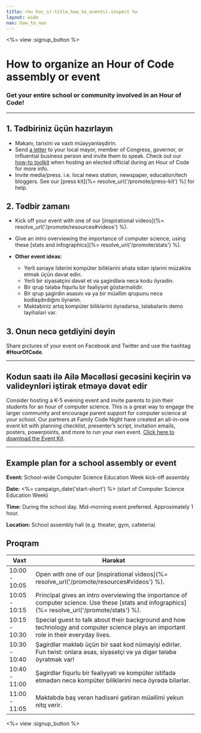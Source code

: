 ```yaml
---
title: <%= hoc_s(:title_how_to_events).inspect %>
layout: wide
nav: how_to_nav
---
```

<%= view :signup_button %>

# How to organize an Hour of Code assembly or event

### Get your entire school or community involved in an Hour of Code!

* * *

## 1. Tədbiriniz üçün hazırlayın

- Məkanı, tarixini və vaxtı müəyyənləşdirin.
- Send [a letter](https://hourofcode.com/promote/resources#sample-emails) to your local mayor, member of Congress, governor, or influential business person and invite them to speak. Check out our [how-to toolkit](%=localized_file('/files/elected-official.pdf')%) when hosting an elected official during an Hour of Code for more info.
- Invite media/press. i.e. local news station, newspaper, education/tech bloggers. See our [press kit](%= resolve_url('/promote/press-kit') %) for help.

## 2. Tədbir zamanı

- Kick off your event with one of our [inspirational videos](%= resolve_url('/promote/resources#videos') %).
- Give an intro overviewing the importance of computer science, using these [stats and infographics](%= resolve_url('/promote/stats') %).   
      
    
- **Other event ideas**: 
    - Yerli sənaye liderini kompüter biliklərini əhatə edən işlərini müzakirə etmək üçün dəvət edin.
    - Yerli bir siyasətçini dəvət et və şagirdlərə necə kodu öyrədin.
    - Bir qrup tələbə fiqurlu bir fəaliyyət göstərməlidir.
    - Bir qrup şagirdin əsasını və ya bir müəllim qrupunu necə kodlaşdırdığını öyrənin.
    - Məktəbiniz artıq kompüter biliklərini öyrədərsə, tələbələrin demo layihələri var.

## 3. Onun necə getdiyini deyin

Share pictures of your event on Facebook and Twitter and use the hashtag **#HourOfCode**.

* * *

## Kodun saatı ilə Ailə Məcəlləsi gecəsini keçirin və valideynləri iştirak etməyə dəvət edir

Consider hosting a K-5 evening event and invite parents to join their students for an hour of computer science. This is a great way to engage the larger community and encourage parent support for computer science at your school. Our partners at Family Code Night have created an all-in-one event kit with planning checklist, presenter’s script, invitation emails, posters, powerpoints, and more to run your own event. [Click here to download the Event Kit](http://www.familycodenight.org/DownloadCodeDotOrg.html).

* * *

## Example plan for a school assembly or event

**Event:** School-wide Computer Science Education Week kick-off assembly

**Date:** <%= campaign_date('start-short') %> (start of Computer Science Education Week)

**Time:** During the school day. Mid-morning event preferred. Approximately 1 hour.

**Location:** School assembly hall (e.g. theater, gym, cafeteria)

## Proqram

| Vaxt          | Hərəkət                                                                                                                                          |
| ------------- | ------------------------------------------------------------------------------------------------------------------------------------------------ |
| 10:00 - 10:05 | Open with one of our [inspirational videos](%= resolve_url('/promote/resources#videos') %).                                                      |
| 10:05 - 10:15 | Principal gives an intro overviewing the importance of computer science. Use these [stats and infographics](%= resolve_url('/promote/stats') %). |
| 10:15 - 10:30 | Special guest to talk about their background and how technology and computer science plays an important role in their everyday lives.            |
| 10:30 - 10:40 | Şagirdlər məktəb üçün bir saat kod nümayişi edirlər. Fun twist: onlara əsas, siyasətçi və ya digər tələbə öyrətmək var!                          |
| 10:40 - 11:00 | Şagirdlər fiqurlu bir fəaliyyəti və kompüter istifadə etmədən necə kompüter biliklərini necə öyrədə bilərlər.                                    |
| 11:00 - 11:05 | Məktəbdə baş verən hadisəni gətirən müəllimi yekun nitq verir.                                                                                   |

<%= view :signup_button %>